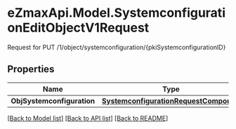 # eZmaxApi.Model.SystemconfigurationEditObjectV1Request
Request for PUT /1/object/systemconfiguration/{pkiSystemconfigurationID}

## Properties

Name | Type | Description | Notes
------------ | ------------- | ------------- | -------------
**ObjSystemconfiguration** | [**SystemconfigurationRequestCompound**](SystemconfigurationRequestCompound.md) |  | 

[[Back to Model list]](../README.md#documentation-for-models) [[Back to API list]](../README.md#documentation-for-api-endpoints) [[Back to README]](../README.md)

